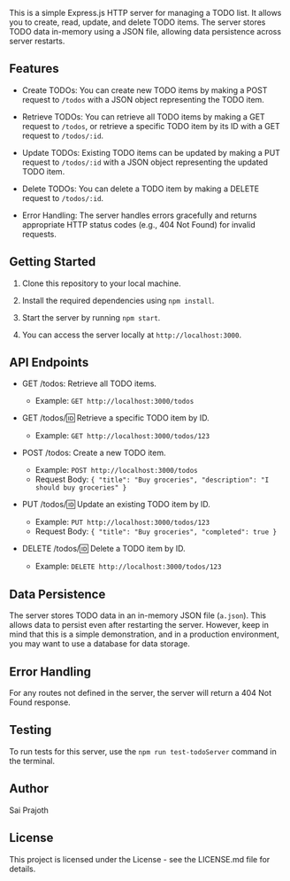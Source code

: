 
This is a simple Express.js HTTP server for managing a TODO list. It allows you to create, read, update, and delete TODO items. The server stores TODO data in-memory using a JSON file, allowing data persistence across server restarts.

## Features

- Create TODOs: You can create new TODO items by making a POST request to `/todos` with a JSON object representing the TODO item.

- Retrieve TODOs: You can retrieve all TODO items by making a GET request to `/todos`, or retrieve a specific TODO item by its ID with a GET request to `/todos/:id`.

- Update TODOs: Existing TODO items can be updated by making a PUT request to `/todos/:id` with a JSON object representing the updated TODO item.

- Delete TODOs: You can delete a TODO item by making a DELETE request to `/todos/:id`.

- Error Handling: The server handles errors gracefully and returns appropriate HTTP status codes (e.g., 404 Not Found) for invalid requests.

## Getting Started

1. Clone this repository to your local machine.

2. Install the required dependencies using `npm install`.

3. Start the server by running `npm start`.

4. You can access the server locally at `http://localhost:3000`.

## API Endpoints

- GET /todos: Retrieve all TODO items.
  - Example: `GET http://localhost:3000/todos`

- GET /todos/:id: Retrieve a specific TODO item by ID.
  - Example: `GET http://localhost:3000/todos/123`

- POST /todos: Create a new TODO item.
  - Example: `POST http://localhost:3000/todos`
  - Request Body: `{ "title": "Buy groceries", "description": "I should buy groceries" }`

- PUT /todos/:id: Update an existing TODO item by ID.
  - Example: `PUT http://localhost:3000/todos/123`
  - Request Body: `{ "title": "Buy groceries", "completed": true }`

- DELETE /todos/:id: Delete a TODO item by ID.
  - Example: `DELETE http://localhost:3000/todos/123`

## Data Persistence

The server stores TODO data in an in-memory JSON file (`a.json`). This allows data to persist even after restarting the server. However, keep in mind that this is a simple demonstration, and in a production environment, you may want to use a database for data storage.

## Error Handling

For any routes not defined in the server, the server will return a 404 Not Found response.

## Testing

To run tests for this server, use the `npm run test-todoServer` command in the terminal.

## Author

Sai Prajoth

## License

This project is licensed under the License - see the LICENSE.md file for details.

